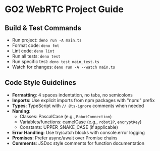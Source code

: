 # GO2 WebRTC Project Guide

## Build & Test Commands
- Run project: `deno run -A main.ts`
- Format code: `deno fmt`
- Lint code: `deno lint`
- Run all tests: `deno test`
- Run specific test: `deno test main_test.ts`
- Watch for changes: `deno run -A --watch main.ts`

## Code Style Guidelines
- **Formatting**: 4 spaces indentation, no tabs, no semicolons
- **Imports**: Use explicit imports from npm packages with "npm:" prefix
- **Types**: TypeScript with `// @ts-ignore` comments when needed
- **Naming**:
  - Classes: PascalCase (e.g., `RobotConnection`)
  - Variables/functions: camelCase (e.g., `robotIP`, `encryptKey`)
  - Constants: UPPER_SNAKE_CASE (if applicable)
- **Error Handling**: Use try/catch blocks with console.error logging
- **Promises**: Prefer async/await over Promise chains
- **Comments**: JSDoc style comments for function documentation
